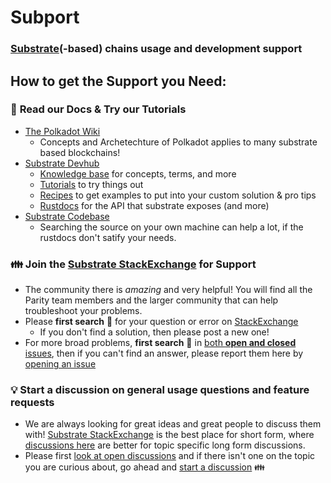 # Subport
### [Substrate](https://substrate.dev)(-based) chains usage and development support

## How to get the Support you Need:

### :book: **Read our Docs & Try our Tutorials**
- [The Polkadot Wiki](https://wiki.polkadot.network/)
  - Concepts and Archetechture of Polkadot applies to many substrate based blockchains!
- [Substrate Devhub](https://substrate.dev/)
  - [Knowledge base](https://substrate.dev/docs/en/) for concepts, terms, and more
  - [Tutorials](https://substrate.dev/en/tutorials) to try things out
  - [Recipes](https://substrate.dev/recipes/) to get examples to put into your custom solution & pro tips
  - [Rustdocs](https://substrate.dev/rustdocs) for the API that substrate exposes (and more)
- [Substrate Codebase](https://github.com/paritytech/substrate)
  - Searching the source on your own machine can help a lot, if the rustdocs don't satify your needs.

### :family: **Join the [Substrate StackExchange](https://substrate.stackexchange.com/)** for Support
  - The community there is *amazing* and very helpful! You will find all the Parity team members and the larger community that can help troubleshoot your problems.
- Please **first search** :eyes: for your question or error on [StackExchange](https://substrate.stackexchange.com/)
  - If you don't find a solution, then please post a new one!
- For more broad problems, **first search** :eyes: in [both **open and closed** issues](https://github.com/paritytech/subport/issues?q=is%3Aissue), then if you can't find an answer, please report them here by [opening an issue](https://github.com/paritytech/subport/issues/new)

### :bulb: **Start a discussion** on general usage questions and feature requests
- We are always looking for great ideas and great people to discuss them with! [Substrate StackExchange](https://substrate.stackexchange.com/) is the best place for short form, where [discussions here](https://github.com/paritytech/subport/discussions/) are better for topic specific long form discussions.
- Please first [look at open discussions](https://github.com/paritytech/subport/discussions/) and if there isn't one on the topic you are curious about, go ahead and [start a discussion](https://github.com/paritytech/subport/discussions/new) :family:
